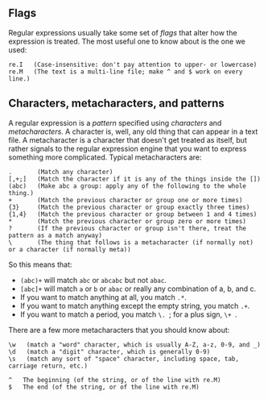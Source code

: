 Flags
-----
Regular expressions usually take some set of *flags* that alter how the expression is treated. The most useful one to know about is the one we used:

    re.I   (Case-insensitive: don't pay attention to upper- or lowercase)
    re.M   (The text is a multi-line file; make ^ and $ work on every line.)
    

Characters, metacharacters, and patterns
----------------------------------------

A regular expression is a *pattern* specified using *characters* and *metacharacters*. A character is, well, any old thing that can appear in a text file. A metacharacter is a character that doesn't get treated as itself, but rather signals to the regular expression engine that you want to express something more complicated. Typical metacharacters are:

    .       (Match any character)
    [,+;]   (Match the character if it is any of the things inside the [])
    (abc)   (Make abc a group: apply any of the following to the whole thing.)
    +       (Match the previous character or group one or more times)
    {3}     (Match the previous character or group exactly three times)
    {1,4}   (Match the previous character or group between 1 and 4 times)
    *       (Match the previous character or group zero or more times)
    ?       (If the previous character or group isn't there, treat the pattern as a match anyway)
    \       (The thing that follows is a metacharacter (if normally not) or a character (if normally meta))
    
So this means that:

* `(abc)+` will match `abc` or `abcabc` but not `abac`.
* `[abc]+` will match `a` or `b` or `abac` or really any combination of a, b, and c.
* If you want to match anything at all, you match `.*`. 
* If you want to match anything except the empty string, you match `.+`.
* If you want to match a period, you match `\. `; for a plus sign, `\+ `.

There are a few more metacharacters that you should know about:

    \w   (match a "word" character, which is usually A-Z, a-z, 0-9, and _)
    \d   (match a "digit" character, which is generally 0-9)
    \s   (match any sort of "space" character, including space, tab, carriage return, etc.)
    
    ^   The beginning (of the string, or of the line with re.M)
    $   The end (of the string, or of the line with re.M)


